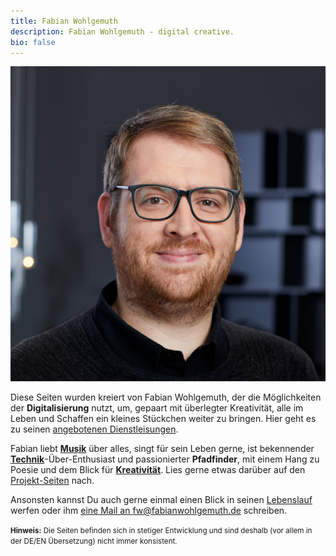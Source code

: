 ```yaml
---
title: Fabian Wohlgemuth
description: Fabian Wohlgemuth - digital creative.
bio: false
---
```


<div class="grid sm:grid-cols-4">
<div class="note mb-6">

![Fabian Wohlgemuth](../assets/images/fw_portrait_sm.jpg)
</div>

<div class="note sm:ml-6 sm:col-span-3">

Diese Seiten wurden kreiert von Fabian Wohlgemuth, der die Möglichkeiten der **Digitalisierung** nutzt, um, gepaart mit überlegter Kreativität, alle im Leben und Schaffen ein kleines Stückchen weiter zu bringen. Hier geht es zu seinen [angebotenen Dienstleisungen](/service).

Fabian liebt [**Musik**](/audio) über alles, singt für sein Leben gerne, ist bekennender [**Technik**](/categories/code)-Über-Enthusiast und passionierter **Pfadfinder**, mit einem Hang zu Poesie und dem Blick für [**Kreativität**](/categories/design). Lies gerne etwas darüber auf den [Projekt-Seiten](/projects) nach.

Ansonsten kannst Du auch gerne einmal einen Blick in seinen [Lebenslauf](/cv) werfen oder ihm [eine Mail an fw@fabianwohlgemuth.de](mailto:fw@fabianwohlgemuth.de) schreiben.

<small>

**Hinweis:** Die Seiten befinden sich in stetiger Entwicklung und sind deshalb (vor allem in der DE/EN Übersetzung) nicht immer konsistent.
</small>
</div>
</div>
